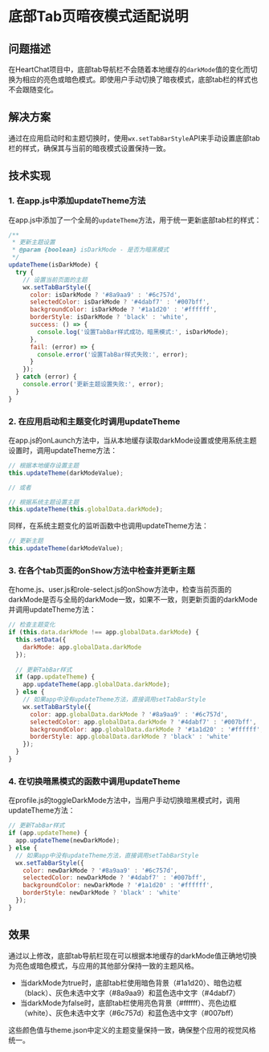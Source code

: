 # 底部Tab页暗夜模式适配说明

## 问题描述

在HeartChat项目中，底部tab导航栏不会随着本地缓存的`darkMode`值的变化而切换为相应的亮色或暗色模式。即使用户手动切换了暗夜模式，底部tab栏的样式也不会跟随变化。

## 解决方案

通过在应用启动时和主题切换时，使用`wx.setTabBarStyle`API来手动设置底部tab栏的样式，确保其与当前的暗夜模式设置保持一致。

## 技术实现

### 1. 在app.js中添加updateTheme方法

在app.js中添加了一个全局的`updateTheme`方法，用于统一更新底部tab栏的样式：

```javascript
/**
 * 更新主题设置
 * @param {boolean} isDarkMode - 是否为暗黑模式
 */
updateTheme(isDarkMode) {
  try {
    // 设置当前页面的主题
    wx.setTabBarStyle({
      color: isDarkMode ? '#8a9aa9' : '#6c757d',
      selectedColor: isDarkMode ? '#4dabf7' : '#007bff',
      backgroundColor: isDarkMode ? '#1a1d20' : '#ffffff',
      borderStyle: isDarkMode ? 'black' : 'white',
      success: () => {
        console.log('设置TabBar样式成功，暗黑模式:', isDarkMode);
      },
      fail: (error) => {
        console.error('设置TabBar样式失败:', error);
      }
    });
  } catch (error) {
    console.error('更新主题设置失败:', error);
  }
}
```

### 2. 在应用启动和主题变化时调用updateTheme

在app.js的onLaunch方法中，当从本地缓存读取darkMode设置或使用系统主题设置时，调用updateTheme方法：

```javascript
// 根据本地缓存设置主题
this.updateTheme(darkModeValue);

// 或者

// 根据系统主题设置主题
this.updateTheme(this.globalData.darkMode);
```

同样，在系统主题变化的监听函数中也调用updateTheme方法：

```javascript
// 更新主题
this.updateTheme(darkModeValue);
```

### 3. 在各个tab页面的onShow方法中检查并更新主题

在home.js、user.js和role-select.js的onShow方法中，检查当前页面的darkMode是否与全局的darkMode一致，如果不一致，则更新页面的darkMode并调用updateTheme方法：

```javascript
// 检查主题变化
if (this.data.darkMode !== app.globalData.darkMode) {
  this.setData({
    darkMode: app.globalData.darkMode
  });
  
  // 更新TabBar样式
  if (app.updateTheme) {
    app.updateTheme(app.globalData.darkMode);
  } else {
    // 如果app中没有updateTheme方法，直接调用setTabBarStyle
    wx.setTabBarStyle({
      color: app.globalData.darkMode ? '#8a9aa9' : '#6c757d',
      selectedColor: app.globalData.darkMode ? '#4dabf7' : '#007bff',
      backgroundColor: app.globalData.darkMode ? '#1a1d20' : '#ffffff',
      borderStyle: app.globalData.darkMode ? 'black' : 'white'
    });
  }
}
```

### 4. 在切换暗黑模式的函数中调用updateTheme

在profile.js的toggleDarkMode方法中，当用户手动切换暗黑模式时，调用updateTheme方法：

```javascript
// 更新TabBar样式
if (app.updateTheme) {
  app.updateTheme(newDarkMode);
} else {
  // 如果app中没有updateTheme方法，直接调用setTabBarStyle
  wx.setTabBarStyle({
    color: newDarkMode ? '#8a9aa9' : '#6c757d',
    selectedColor: newDarkMode ? '#4dabf7' : '#007bff',
    backgroundColor: newDarkMode ? '#1a1d20' : '#ffffff',
    borderStyle: newDarkMode ? 'black' : 'white'
  });
}
```

## 效果

通过以上修改，底部tab导航栏现在可以根据本地缓存的darkMode值正确地切换为亮色或暗色模式，与应用的其他部分保持一致的主题风格。

- 当darkMode为true时，底部tab栏使用暗色背景（#1a1d20）、暗色边框（black）、灰色未选中文字（#8a9aa9）和蓝色选中文字（#4dabf7）
- 当darkMode为false时，底部tab栏使用亮色背景（#ffffff）、亮色边框（white）、灰色未选中文字（#6c757d）和蓝色选中文字（#007bff）

这些颜色值与theme.json中定义的主题变量保持一致，确保整个应用的视觉风格统一。
